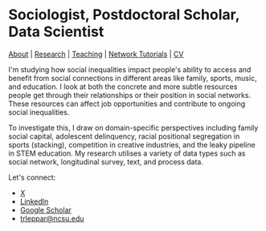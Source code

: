 # Sociologist, Postdoctoral Scholar, Data Scientist
[About](https://Tom-R-Leppard.github.io/) | [Research](/research.md) | [Teaching](/teaching.md) | [Network Tutorials](/network_tutorials.md) | [CV](/cv.pdf)

I'm studying how social inequalities impact people's ability to access and benefit from social connections in different areas like family, sports, music, and education. I look at both the concrete and more subtle resources people get through their relationships or their position in social networks. These resources can affect job opportunities and contribute to ongoing social inequalities.

To investigate this, I draw on domain-specific perspectives including family social capital, adolescent delinquency, racial positional segregation in sports (stacking), competition in creative industries, and the leaky pipeline in STEM education. My research utilises a variety of data types such as social network, longitudinal survey, text, and process data.

Let's connect: 
- [X](https://x.com/LeppardTom)
- [LinkedIn](https://www.linkedin.com/in/tom-r-leppard-phd-a69b5b106/)
- [Google Scholar](https://scholar.google.com/citations?user=VFI_6lAAAAAJ&hl=en&oi=ao)
- trleppar@ncsu.edu

